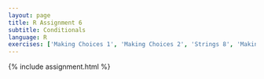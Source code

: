 ```yaml
---
layout: page
title: R Assignment 6
subtitle: Conditionals
language: R
exercises: ['Making Choices 1', 'Making Choices 2', 'Strings 8', 'Making Choices 3']
---
```


{% include assignment.html %}
